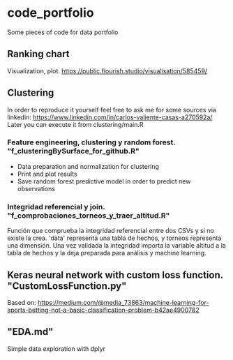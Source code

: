 # code_portfolio
Some pieces of code for data portfolio

## Ranking chart
Visualization, plot.
https://public.flourish.studio/visualisation/585459/

## Clustering
In order to reproduce it yourself feel free to ask me for some sources via linkedin: https://www.linkedin.com/in/carlos-valiente-casas-a270592a/ 
Later you can execute it from clustering/main.R
### Feature engineering, clustering y random forest. "f_clusteringBySurface_for_github.R"
- Data preparation and normalization for clustering
- Print and plot results
- Save random forest predictive model in order to predict new observations
### Integridad referencial y join. "f_comprobaciones_torneos_y_traer_altitud.R"
Función que comprueba la integridad referencial entre dos CSVs y si no existe la crea. 'data' representa una tabla de hechos, y torneos representa una dimensión. Una vez validada la integridad importa la variable altitud a la tabla de hechos y la deja preparada para análisis y machine learning.

## Keras neural network with custom loss function. "CustomLossFunction.py"
Based on: https://medium.com/@media_73863/machine-learning-for-sports-betting-not-a-basic-classification-problem-b42ae4900782

## "EDA.md"
Simple data exploration with dplyr
